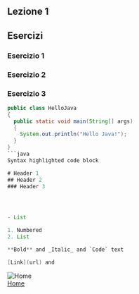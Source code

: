 

## Lezione 1

## Esercizi
### Esercizio 1
### Esercizio 2
### Esercizio 3

```java
public class HelloJava
{
  public static void main(String[] args)
  {
    System.out.println("Hello Java!");
  }
}
```java
Syntax highlighted code block

# Header 1
## Header 2
### Header 3




- List

1. Numbered
2. List

**Bold** and _Italic_ and `Code` text

[Link](url) and 
```

<!-- Link per tornare alla pagina principale -->
![Home](http://files.softicons.com/download/toolbar-icons/soft-icons-by-lokas-software/png/48x48/0007-home.png)<br/>
[Home](https://groppedev.github.io/java-getting-started/)
